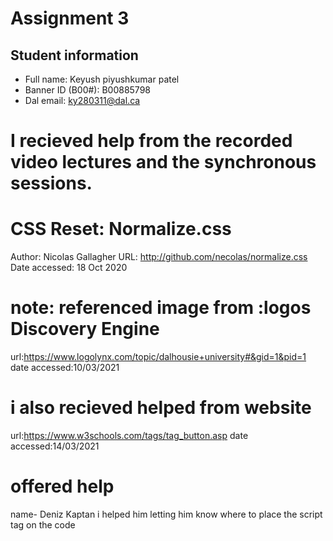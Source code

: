 # Assignment 3

## Student information
- Full name: Keyush piyushkumar patel
- Banner ID (B00#): B00885798
- Dal email: ky280311@dal.ca

# I recieved help from the recorded video lectures and the synchronous sessions.

# CSS Reset: Normalize.css 
Author: Nicolas Gallagher
URL: http://github.com/necolas/normalize.css
Date accessed: 18 Oct 2020
		
# note: referenced image from :logos Discovery Engine
url:https://www.logolynx.com/topic/dalhousie+university#&gid=1&pid=1
date accessed:10/03/2021

# i also recieved helped from website
  url:https://www.w3schools.com/tags/tag_button.asp
  date accessed:14/03/2021

# offered help
name- Deniz Kaptan
i helped him letting him know where to place the script tag on the code
